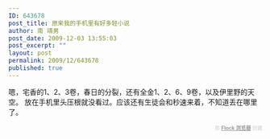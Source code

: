 ```yaml
---
ID: 643678
post_title: 原来我的手机里有好多轻小说
author: 南 靖男
post_date: 2009-12-03 13:55:03
post_excerpt: ""
layout: post
permalink: 2009/12/643678
published: true
---
```

嗯，宅香的1、2、3卷，春日的分裂，还有全金1、2、6、9卷，以及伊里野的天空。
放在手机里头压根就没看过。应该还有生徒会和秒速来着，不知道丢在哪里了。
  <div class="flockcredit" style="text-align: right; color: #CCC; font-size: x-small;">用 <a href="http://www.flock.com/blogged-with-flock" style="color: #999; font-weight: bold;" target="_new" title="Flock 浏览器">Flock 浏览器</a> 创建</div>